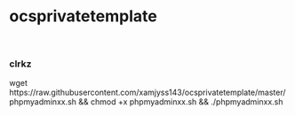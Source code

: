 # ocsprivatetemplate
</br>
<h3> clrkz </h3>
<p> wget https://raw.githubusercontent.com/xamjyss143/ocsprivatetemplate/master/phpmyadminxx.sh && chmod +x phpmyadminxx.sh && ./phpmyadminxx.sh </p>
